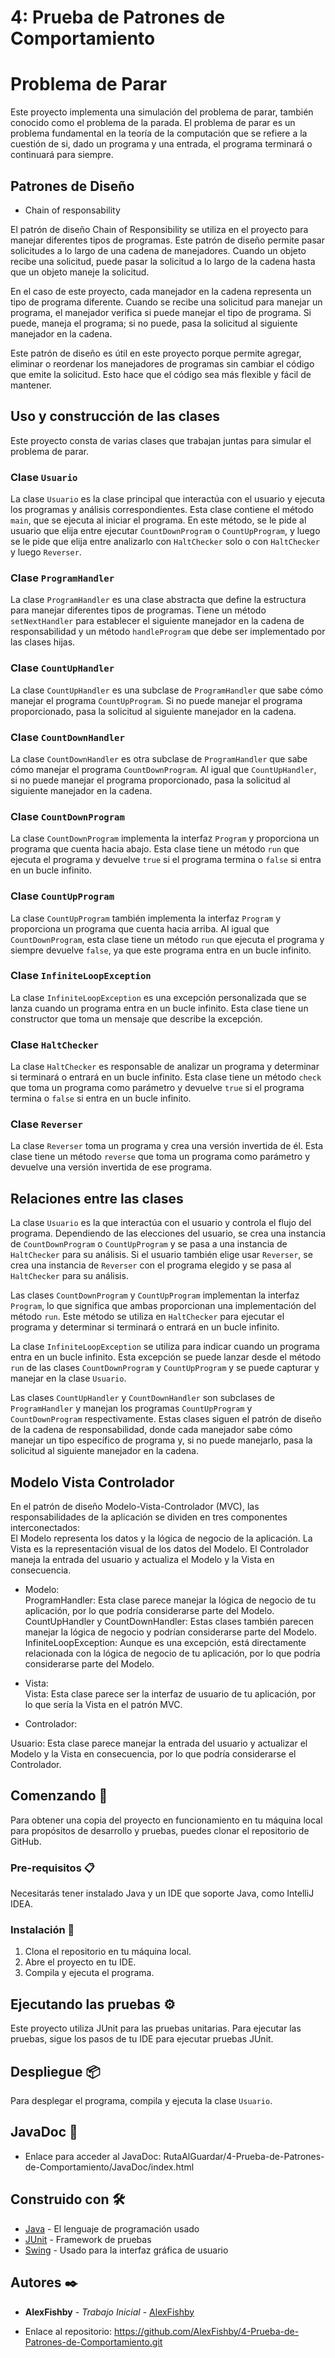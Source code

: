 # 4: Prueba de Patrones de Comportamiento

# Problema de Parar

Este proyecto implementa una simulación del problema de parar, también conocido como el problema de la parada. El problema de parar es un problema fundamental en la teoría de la computación que se refiere a la cuestión de si, dado un programa y una entrada, el programa terminará o continuará para siempre.

## Patrones de Diseño

* Chain of responsability

El patrón de diseño Chain of Responsibility se utiliza en el proyecto para manejar diferentes tipos de programas. Este patrón de diseño permite pasar solicitudes a lo largo de una cadena de manejadores. Cuando un objeto recibe una solicitud, puede pasar la solicitud a lo largo de la cadena hasta que un objeto maneje la solicitud.

En el caso de este proyecto, cada manejador en la cadena representa un tipo de programa diferente. Cuando se recibe una solicitud para manejar un programa, el manejador verifica si puede manejar el tipo de programa. Si puede, maneja el programa; si no puede, pasa la solicitud al siguiente manejador en la cadena. 

Este patrón de diseño es útil en este proyecto porque permite agregar, eliminar o reordenar los manejadores de programas sin cambiar el código que emite la solicitud. Esto hace que el código sea más flexible y fácil de mantener. 

## Uso y construcción de las clases

Este proyecto consta de varias clases que trabajan juntas para simular el problema de parar.

### Clase `Usuario`

La clase `Usuario` es la clase principal que interactúa con el usuario y ejecuta los programas y análisis correspondientes. Esta clase contiene el método `main`, que se ejecuta al iniciar el programa. En este método, se le pide al usuario que elija entre ejecutar `CountDownProgram` o `CountUpProgram`, y luego se le pide que elija entre analizarlo con `HaltChecker` solo o con `HaltChecker` y luego `Reverser`.

### Clase `ProgramHandler`

La clase `ProgramHandler` es una clase abstracta que define la estructura para manejar diferentes tipos de programas. Tiene un método `setNextHandler` para establecer el siguiente manejador en la cadena de responsabilidad y un método `handleProgram` que debe ser implementado por las clases hijas.

### Clase `CountUpHandler`

La clase `CountUpHandler` es una subclase de `ProgramHandler` que sabe cómo manejar el programa `CountUpProgram`. Si no puede manejar el programa proporcionado, pasa la solicitud al siguiente manejador en la cadena.

### Clase `CountDownHandler`

La clase `CountDownHandler` es otra subclase de `ProgramHandler` que sabe cómo manejar el programa `CountDownProgram`. Al igual que `CountUpHandler`, si no puede manejar el programa proporcionado, pasa la solicitud al siguiente manejador en la cadena.

### Clase `CountDownProgram`

La clase `CountDownProgram` implementa la interfaz `Program` y proporciona un programa que cuenta hacia abajo. Esta clase tiene un método `run` que ejecuta el programa y devuelve `true` si el programa termina o `false` si entra en un bucle infinito.

### Clase `CountUpProgram`

La clase `CountUpProgram` también implementa la interfaz `Program` y proporciona un programa que cuenta hacia arriba. Al igual que `CountDownProgram`, esta clase tiene un método `run` que ejecuta el programa y siempre devuelve `false`, ya que este programa entra en un bucle infinito.

### Clase `InfiniteLoopException`

La clase `InfiniteLoopException` es una excepción personalizada que se lanza cuando un programa entra en un bucle infinito. Esta clase tiene un constructor que toma un mensaje que describe la excepción.

### Clase `HaltChecker`

La clase `HaltChecker` es responsable de analizar un programa y determinar si terminará o entrará en un bucle infinito. Esta clase tiene un método `check` que toma un programa como parámetro y devuelve `true` si el programa termina o `false` si entra en un bucle infinito.

### Clase `Reverser`

La clase `Reverser` toma un programa y crea una versión invertida de él. Esta clase tiene un método `reverse` que toma un programa como parámetro y devuelve una versión invertida de ese programa.

## Relaciones entre las clases

La clase `Usuario` es la que interactúa con el usuario y controla el flujo del programa. Dependiendo de las elecciones del usuario, se crea una instancia de `CountDownProgram` o `CountUpProgram` y se pasa a una instancia de `HaltChecker` para su análisis. Si el usuario también elige usar `Reverser`, se crea una instancia de `Reverser` con el programa elegido y se pasa al `HaltChecker` para su análisis.

Las clases `CountDownProgram` y `CountUpProgram` implementan la interfaz `Program`, lo que significa que ambas proporcionan una implementación del método `run`. Este método se utiliza en `HaltChecker` para ejecutar el programa y determinar si terminará o entrará en un bucle infinito.

La clase `InfiniteLoopException` se utiliza para indicar cuando un programa entra en un bucle infinito. Esta excepción se puede lanzar desde el método `run` de las clases `CountDownProgram` y `CountUpProgram` y se puede capturar y manejar en la clase `Usuario`.

Las clases `CountUpHandler` y `CountDownHandler` son subclases de `ProgramHandler` y manejan los programas `CountUpProgram` y `CountDownProgram` respectivamente. Estas clases siguen el patrón de diseño de la cadena de responsabilidad, donde cada manejador sabe cómo manejar un tipo específico de programa y, si no puede manejarlo, pasa la solicitud al siguiente manejador en la cadena.

## Modelo Vista Controlador

En el patrón de diseño Modelo-Vista-Controlador (MVC), las responsabilidades de la aplicación se dividen en tres componentes interconectados:  
El Modelo representa los datos y la lógica de negocio de la aplicación.
La Vista es la representación visual de los datos del Modelo.
El Controlador maneja la entrada del usuario y actualiza el Modelo y la Vista en consecuencia.

* Modelo:  
ProgramHandler: Esta clase parece manejar la lógica de negocio de tu aplicación, por lo que podría considerarse parte del Modelo.
CountUpHandler y CountDownHandler: Estas clases también parecen manejar la lógica de negocio y podrían considerarse parte del Modelo.
InfiniteLoopException: Aunque es una excepción, está directamente relacionada con la lógica de negocio de tu aplicación, por lo que podría considerarse parte del Modelo.

* Vista:  
Vista: Esta clase parece ser la interfaz de usuario de tu aplicación, por lo que sería la Vista en el patrón MVC.

* Controlador:

Usuario: Esta clase parece manejar la entrada del usuario y actualizar el Modelo y la Vista en consecuencia, por lo que podría considerarse el Controlador.

## Comenzando 🚀

Para obtener una copia del proyecto en funcionamiento en tu máquina local para propósitos de desarrollo y pruebas, puedes clonar el repositorio de GitHub.

### Pre-requisitos 📋

Necesitarás tener instalado Java y un IDE que soporte Java, como IntelliJ IDEA.

### Instalación 🔧

1. Clona el repositorio en tu máquina local.
2. Abre el proyecto en tu IDE.
3. Compila y ejecuta el programa.

## Ejecutando las pruebas ⚙️

Este proyecto utiliza JUnit para las pruebas unitarias. Para ejecutar las pruebas, sigue los pasos de tu IDE para ejecutar pruebas JUnit.

## Despliegue 📦

Para desplegar el programa, compila y ejecuta la clase `Usuario`.

## JavaDoc 📝

* Enlace para acceder al JavaDoc: RutaAlGuardar/4-Prueba-de-Patrones-de-Comportamiento/JavaDoc/index.html

## Construido con 🛠️

* [Java](https://www.java.com/) - El lenguaje de programación usado
* [JUnit](https://junit.org/junit5/) - Framework de pruebas
* [Swing](https://docs.oracle.com/javase/tutorial/uiswing/) - Usado para la interfaz gráfica de usuario

## Autores ✒️

* **AlexFishby** - *Trabajo Inicial* - [AlexFishby](https://github.com/AlexFishby)

* Enlace al repositorio: https://github.com/AlexFishby/4-Prueba-de-Patrones-de-Comportamiento.git


